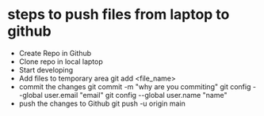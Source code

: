 # steps to push files from laptop to github

* Create Repo in Github
* Clone repo in local laptop
* Start developing
* Add files to temporary area
  git add <file_name>
* commit the changes
  git commit -m "why are you commiting"
  git config --global user.email "email"
  git config --global user.name "name"
* push the changes to Github
  git push -u origin main


